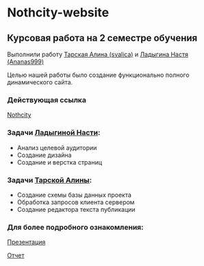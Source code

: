 # Nothcity-website

## Курсовая работа на 2 семестре обучения

Выполнили работу [Тарская Алина (svalica)](https://github.com/svaflica) и [Ладыгина Настя (Ananas999)](https://github.com/Ananas999)

Целью нашей работы было создание функционально полного динамического сайта.

### Действующая ссылка
[Nothcity](https://nothcity.000webhostapp.com/)

### Задачи [Ладыгиной Насти](https://github.com/Ananas999):
* Анализ целевой аудитории
* Создание дизайна
* Создание и верстка страниц

### Задачи [Тарской Алины](https://github.com/svaflica):
* Создание схемы базы данных проекта
* Обработка запросов клиента сервером
* Создание редактора текста публикации

### Для более подробного ознакомления:
[Презентация](descr/PD.pptx)


[Отчет](descr/otchet.docx)
